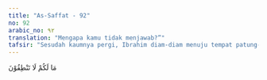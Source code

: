 ```yaml
---
title: "As-Saffat - 92"
no: 92
arabic_no: ٩٢
translation: "Mengapa kamu tidak menjawab?”"
tafsir: "Sesudah kaumnya pergi, Ibrahim diam-diam menuju tempat patung-patung itu, lalu berkata dengan maksud mengejek, \"Mengapa patung-patung itu tidak memakan makanan yang dihidangkan di hadapannya.\" Sesajen itu disuguhkan oleh para penyembahnya pada hari-hari tertentu untuk mengharapkan berkah.\n\nTentu saja patung-patung itu tidak berkata apa-apa. Akan tetapi, Ibrahim bertanya lagi, \"Mengapa patung-patung itu tidak menjawab pertanyaanku?\" Kemudian patung-patung itu dipukulnya dengan keras sampai hancur kecuali sebuah patung yang paling besar. Peristiwa ini menimbulkan kemarahan kaumnya. Lalu mereka mencari pelakunya dan memperoleh keterangan bahwa Ibrahimlah yang memecahkan patung-patung itu. Mereka cepat-cepat menemui Ibrahim dan menanyakan kepadanya, apakah benar dia memecahkan patung-patung itu. Ibrahim mengelak dari pertanyaan itu dan mengatakan bahwa patung yang besar itulah yang memecahkannya. Setelah mendengar ucapan Ibrahim, kaumnya menundukkan kepala dan merenungkan diri masing-masing. Tidak ada yang dapat mereka perbuat terhadap patung besar itu, yang selama ini mereka sembah."
---
```


مَا لَكُمْ لَا تَنْطِقُوْنَ
